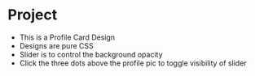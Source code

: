 # Project

- This is a Profile Card Design
- Designs are pure CSS
- Slider is to control the background opacity
- Click the three dots above the profile pic to toggle visibility of slider

